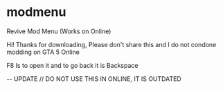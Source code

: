 # modmenu
Revive Mod Menu (Works on Online)

Hi! Thanks for downloading, Please don't share this and I do not condone modding on GTA 5 Online

F8 Is to open it and to go back it is Backspace


-- UPDATE // DO NOT USE THIS IN ONLINE, IT IS OUTDATED
